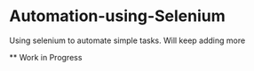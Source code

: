 # Automation-using-Selenium
Using selenium to automate simple tasks.
Will keep adding more<br>


** Work in Progress
